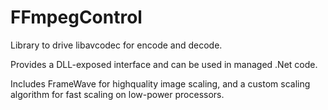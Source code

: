 FFmpegControl
=============
Library to drive libavcodec for encode and decode.

Provides a DLL-exposed interface and can be used in managed .Net code.

Includes FrameWave for highquality image scaling, and a custom scaling algorithm for fast scaling on low-power processors.
